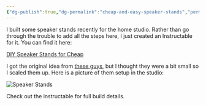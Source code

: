 ```yaml
---
{"dg-publish":true,"dg-permalink":"cheap-and-easy-speaker-stands","permalink":"/cheap-and-easy-speaker-stands/","title":"Cheap and Easy Speaker Stands","created":"2022-04-19T14:14:29-04:00","updated":"2022-08-06T07:58:04.000-04:00"}
---
```



I built some speaker stands recently for the home studio. Rather than go through the trouble to add all the steps here, I just created an Instructable for it. You can find it here:

[DIY Speaker Stands for Cheap][1]

I got the original idea from [these guys][2], but I thought they were a bit small so I scaled them up. Here is a picture of them setup in the studio:

![Speaker Stands][3]

Check out the instructable for full build details.

 [1]: http://www.instructables.com/id/PVC-and-Plywood-Speaker-Stands-for-Cheap/
 [2]: http://www.tnt-audio.com/clinica/stubby_e.html
 [3]: /images/SpeakerStands-21.jpg
